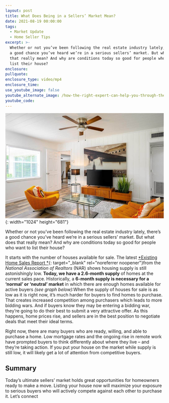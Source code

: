 ```yaml
---
layout: post
title: What Does Being in a Sellers’ Market Mean?
date: 2021-08-19 00:00:00
tags:
  - Market Update
  - Home Seller Tips
excerpt: >-
  Whether or not you’ve been following the real estate industry lately, there’s
  a good chance you’ve heard we’re in a serious sellers’ market. But what does
  that really mean? And why are conditions today so good for people who want to
  list their house?
enclosure:
pullquote:
enclosure_type: video/mp4
enclosure_time:
use_youtube_image: false
youtube_alternate_image: /how-the-right-expert-can-help-you-through-the-overwhelming-market-40.png
youtube_code:
---
```

![](/orig-boomver-1-245657-2.jpg){: width="1024" height="681"}

Whether or not you’ve been following the real estate industry lately, there’s a good chance you’ve heard we’re in a serious sellers’ market. But what does that really mean? And why are conditions today so good for people who want to list their house?

It starts with the number of houses available for sale. The latest [*Existing Home Sales Report *](https://www.nar.realtor/research-and-statistics/housing-statistics/existing-home-sales){: target="_blank" rel="noreferrer noopener"}from the *National Association of Realtors* (NAR) shows housing supply is still astonishingly low. **Today, we have a 2.6-month supply** of homes at the current sales pace. Historically, a **6-month supply is necessary for a ‘normal’ or ‘neutral’ market** in which there are enough homes available for active buyers *(see graph below)*\:When the supply of houses for sale is as low as it is right now, it’s much harder for buyers to find homes to purchase. That creates increased competition among purchasers which leads to more bidding wars. And if buyers know they may be entering a bidding war, they’re going to do their best to submit a very attractive offer. As this happens, home prices rise, and sellers are in the best position to negotiate deals that meet their ideal terms.

Right now, there are many buyers who are ready, willing, and able to purchase a home. Low mortgage rates and the ongoing rise in remote work have prompted buyers to think differently about where they live – and they’re taking action. If you put your house on the market while supply is still low, it will likely get a lot of attention from competitive buyers.

## **Summary**

Today’s ultimate sellers’ market holds great opportunities for homeowners ready to make a move. Listing your house now will maximize your exposure to serious buyers who will actively compete against each other to purchase it. Let’s connect
